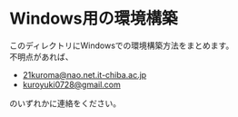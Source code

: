 # Windows用の環境構築

このディレクトリにWindowsでの環境構築方法をまとめます。  
不明点があれば、

- 21kuroma@nao.net.it-chiba.ac.jp
- kuroyuki0728@gmail.com

のいずれかに連絡をください。